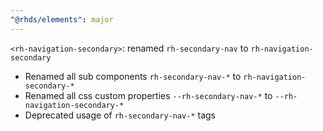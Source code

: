 ```yaml
---
"@rhds/elements": major
---
```


`<rh-navigation-secondary>`: renamed `rh-secondary-nav` to 
`rh-navigation-secondary` 

 - Renamed all sub components `rh-secondary-nav-*` to `rh-navigation-secondary-*` 
 - Renamed all css custom properties `--rh-secondary-nav-*` to `--rh-navigation-secondary-*`
 - Deprecated usage of `rh-secondary-nav-*` tags
